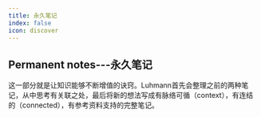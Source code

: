 ```yaml
---
title: 永久笔记
index: false
icon: discover
---
```


## Permanent notes---永久笔记

这一部分就是让知识能够不断增值的诀窍。Luhmann首先会整理之前的两种笔记，从中思考有关联之处，最后将新的想法写成有脉络可循（context），有连结的（connected），有参考资料支持的完整笔记。

